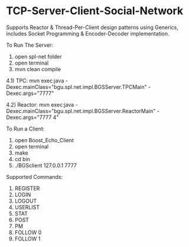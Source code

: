 # TCP-Server-Client-Social-Network
Supports Reactor & Thread-Per-Client design patterns using Generics, includes Socket Programming &amp; Encoder-Decoder implementation.

To Run The Server:
1) open spl-net folder	
2) open terminal
3) mvn clean compile

4.1) TPC:
mvn exec:java -Dexec.mainClass="bgu.spl.net.impl.BGSServer.TPCMain" -Dexec.args="7777"

4.2) Reactor:
mvn exec:java -Dexec.mainClass="bgu.spl.net.impl.BGSServer.ReactorMain" -Dexec.args="7777 4"

To Run a Client:

1) open Boost_Echo_Client
2) open terminal
3) make
4) cd bin
5) ./BGSclient 127.0.0.1 7777

Supported Commands:

1) REGISTER <User Name> <Password>
2) LOGIN <User Name> <Password>
3) LOGOUT
4) USERLIST
5) STAT <User Name>
6) POST <Message>
7) PM <User Name> <Message>
8) FOLLOW 0 <Num of users to follow> <USERLIST>
9) FOLLOW 1 <Num of users to unfollow> <USERLIST>
